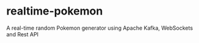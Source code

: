 # realtime-pokemon
 A real-time random Pokemon generator using Apache Kafka, WebSockets and Rest API
